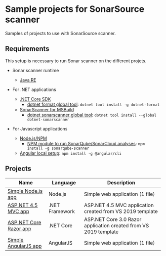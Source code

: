 # Sample projects for SonarSource scanner

Samples of projects to use with SonarSource scanner.

## Requirements

This setup is necessary to run Sonar scanner on the different projets.

- Sonar scanner runtime
  - [Java RE](https://java.com/en/download/)

- For .NET applications
  - [.NET Core SDK](https://dotnet.microsoft.com/download)
    - [dotnet format global tool](https://github.com/dotnet/format): `dotnet tool install -g dotnet-format`
  - [SonarScanner for MSBuild](https://sonarcloud.io/documentation/analysis/scan/sonarscanner-for-msbuild)
    - [dotnet sonarscanner global tool](https://docs.sonarqube.org/latest/analysis/scan/sonarscanner-for-msbuild/): `dotnet tool install --global dotnet-sonarscanner`

- For Javascript applications
  - [Node.js/NPM](https://nodejs.org/)
    - [NPM module to run SonarQube/SonarCloud analyses](https://www.npmjs.com/package/sonarqube-scanner): `npm install -g sonarqube-scanner`
  - [Angular local setup](https://angular.io/guide/setup-local): `npm install -g @angular/cli`

## Projects

Name | Language | Description
---- | -------- | -----------
[Simple Node.js app](./nodejs/simple-app/README.md) | Node.js | Simple web application (1 file)
[ASP.NET 4.5 MVC app](./dotnet/WebApp45/README.md) | .NET Framework | ASP.NET 4.5 MVC application created from VS 2019 template
[ASP.NET Core Razor app](./dotnetcore/WebAppRazor/README.md) | .NET Core | ASP.NET Core 3.0 Razor application created from VS 2019 template
[Simple AngularJS app](./angularjs/simple-app/README.md) | AngularJS | Simple web application (1 file)
